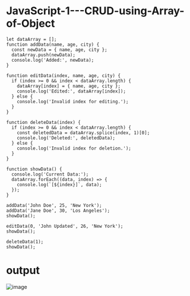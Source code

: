 # JavaScript-1---CRUD-using-Array-of-Object
```
let dataArray = [];
function addData(name, age, city) {
  const newData = { name, age, city };
  dataArray.push(newData);
  console.log('Added:', newData);
}

function editData(index, name, age, city) {
  if (index >= 0 && index < dataArray.length) {
    dataArray[index] = { name, age, city };
    console.log('Edited:', dataArray[index]);
  } else {
    console.log('Invalid index for editing.');
  }
}

function deleteData(index) {
  if (index >= 0 && index < dataArray.length) {
    const deletedData = dataArray.splice(index, 1)[0];
    console.log('Deleted:', deletedData);
  } else {
    console.log('Invalid index for deletion.');
  }
}

function showData() {
  console.log('Current Data:');
  dataArray.forEach((data, index) => {
    console.log(`[${index}]`, data);
  });
}

addData('John Doe', 25, 'New York');
addData('Jane Doe', 30, 'Los Angeles');
showData();

editData(0, 'John Updated', 26, 'New York');
showData();

deleteData(1);
showData();
```
# output
![image](https://github.com/dhinesh102004/JavaScript-1---CRUD-using-Array-of-Object/assets/142372008/a5429abb-8347-45fe-83ef-1d9c04029174)
